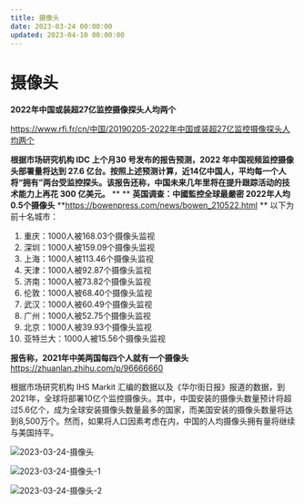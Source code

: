 ```yaml
---
title: 摄像头
date: 2023-03-24 00:00:00
updated: 2023-04-10 00:00:00
---
```



# 摄像头

**2022年中国或装超27亿监控摄像探头人均两个**

https://www.rfi.fr/cn/中国/20190205-2022年中国或装超27亿监控摄像探头人均两个

**根据市场研究机构 IDC 上个月30 号发布的报告预测，2022 年中国视频监控摄像头部署量将达到 27.6 亿台。按照上述预测计算，近14亿中国人，平均每一个人将“拥有”两台受监控探头。该报告还称，中国未来几年里将在提升跟踪活动的技术能力上再花 300 亿美元。**
**
**
**英国调查：中國監控全球最嚴密 2022年人均0.5个摄像头**
**https://bowenpress.com/news/bowen_210522.html
**
以下为前十名城市：
1. 重庆：1000人被168.03个摄像头监视
2. 深圳：1000人被159.09个摄像头监视
3. 上海：1000人被113.46个摄像头监视
4. 天津：1000人被92.87个摄像头监视
5. 济南：1000人被73.82个摄像头监视
6. 伦敦：1000人被68.40个摄像头监视
7. 武汉：1000人被60.49个摄像头监视
8. 广州：1000人被52.75个摄像头监视
9. 北京：1000人被39.93个摄像头监视
10. 亚特兰大：1000人被15.56个摄像头监视

**报告称，**2021年**中美两国每四个人就有一个摄像头**
https://zhuanlan.zhihu.com/p/96666660

根据市场研究机构 IHS Markit 汇编的数据以及《华尔街日报》报道的数据，到2021年，全球将部署10亿个监控摄像头。其中，中国安装的摄像头数量预计将超过5.6亿个，成为全球安装摄像头数量最多的国家，而美国安装的摄像头数量将达到8,500万个。然而，如果将人口因素考虑在内，中国的人均摄像头拥有量将继续与美国持平。

![2023-03-24-摄像头](assets/2023-03-24-摄像头.png)

![2023-03-24-摄像头-1](assets/2023-03-24-摄像头-1.jpeg)

![2023-03-24-摄像头-2](assets/2023-03-24-摄像头-2.jpeg)


